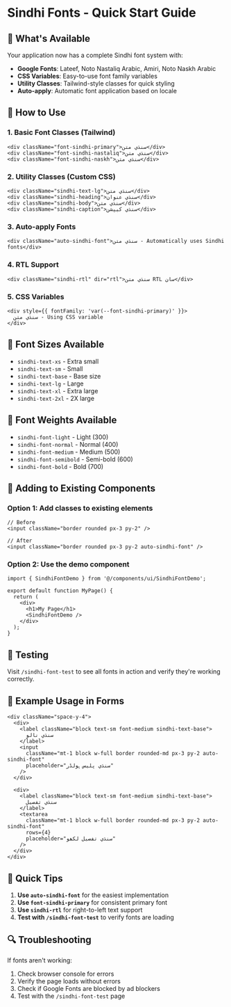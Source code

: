 # Sindhi Fonts - Quick Start Guide

## 🎯 **What's Available**

Your application now has a complete Sindhi font system with:

- **Google Fonts**: Lateef, Noto Nastaliq Arabic, Amiri, Noto Naskh Arabic
- **CSS Variables**: Easy-to-use font family variables
- **Utility Classes**: Tailwind-style classes for quick styling
- **Auto-apply**: Automatic font application based on locale

## 🚀 **How to Use**

### **1. Basic Font Classes (Tailwind)**

```tsx
<div className="font-sindhi-primary">سنڌي متن</div>
<div className="font-sindhi-nastaliq">سنڌي متن</div>
<div className="font-sindhi-naskh">سنڌي متن</div>
```

### **2. Utility Classes (Custom CSS)**

```tsx
<div className="sindhi-text-lg">سنڌي متن</div>
<div className="sindhi-heading">سنڌي عنوان</div>
<div className="sindhi-body">سنڌي متن</div>
<div className="sindhi-caption">سنڌي کیپشن</div>
```

### **3. Auto-apply Fonts**

```tsx
<div className="auto-sindhi-font">سنڌي متن - Automatically uses Sindhi fonts</div>
```

### **4. RTL Support**

```tsx
<div className="sindhi-rtl" dir="rtl">سنڌي متن RTL سان</div>
```

### **5. CSS Variables**

```tsx
<div style={{ fontFamily: 'var(--font-sindhi-primary)' }}>
  سنڌي متن - Using CSS variable
</div>
```

## 📱 **Font Sizes Available**

- `sindhi-text-xs` - Extra small
- `sindhi-text-sm` - Small  
- `sindhi-text-base` - Base size
- `sindhi-text-lg` - Large
- `sindhi-text-xl` - Extra large
- `sindhi-text-2xl` - 2X large

## 🎨 **Font Weights Available**

- `sindhi-font-light` - Light (300)
- `sindhi-font-normal` - Normal (400)
- `sindhi-font-medium` - Medium (500)
- `sindhi-font-semibold` - Semi-bold (600)
- `sindhi-font-bold` - Bold (700)

## 🔧 **Adding to Existing Components**

### **Option 1: Add classes to existing elements**

```tsx
// Before
<input className="border rounded px-3 py-2" />

// After  
<input className="border rounded px-3 py-2 auto-sindhi-font" />
```

### **Option 2: Use the demo component**

```tsx
import { SindhiFontDemo } from '@/components/ui/SindhiFontDemo';

export default function MyPage() {
  return (
    <div>
      <h1>My Page</h1>
      <SindhiFontDemo />
    </div>
  );
}
```

## 🧪 **Testing**

Visit `/sindhi-font-test` to see all fonts in action and verify they're working correctly.

## 📝 **Example Usage in Forms**

```tsx
<div className="space-y-4">
  <div>
    <label className="block text-sm font-medium sindhi-text-base">
      سنڌي نالو
    </label>
    <input 
      className="mt-1 block w-full border rounded-md px-3 py-2 auto-sindhi-font"
      placeholder="سنڌي پلیس ہولڈر"
    />
  </div>
  
  <div>
    <label className="block text-sm font-medium sindhi-text-base">
      سنڌي تفصیل
    </label>
    <textarea 
      className="mt-1 block w-full border rounded-md px-3 py-2 auto-sindhi-font"
      rows={4}
      placeholder="سنڌي تفصیل لکھو"
    />
  </div>
</div>
```

## 🎯 **Quick Tips**

1. **Use `auto-sindhi-font`** for the easiest implementation
2. **Use `font-sindhi-primary`** for consistent primary font
3. **Use `sindhi-rtl`** for right-to-left text support
4. **Test with `/sindhi-font-test`** to verify fonts are loading

## 🔍 **Troubleshooting**

If fonts aren't working:
1. Check browser console for errors
2. Verify the page loads without errors
3. Check if Google Fonts are blocked by ad blockers
4. Test with the `/sindhi-font-test` page
